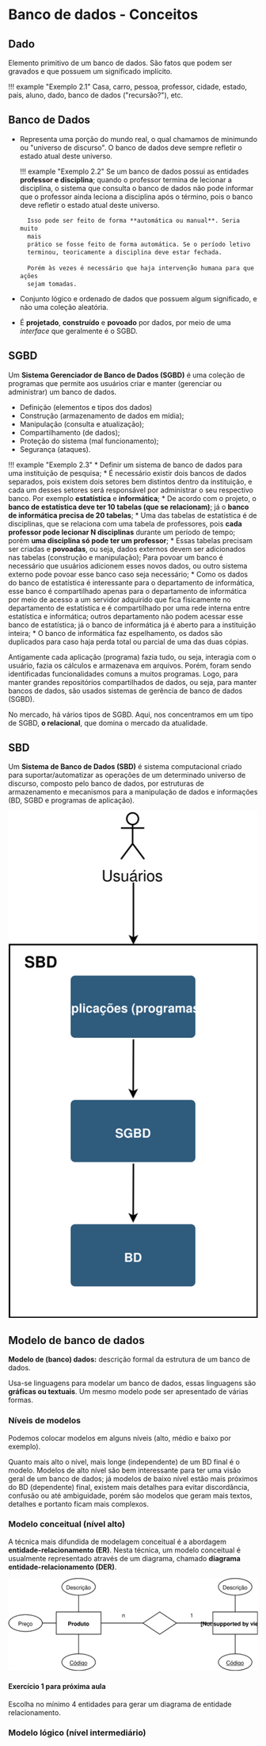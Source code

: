 # Banco de dados - Conceitos

## Dado

Elemento primitivo de um banco de dados. São fatos que podem ser gravados e 
que possuem um significado implícito.

!!! example "Exemplo 2.1"
    Casa, carro, pessoa, professor, cidade, estado, país, aluno, dado, banco
    de dados ("recursão?"), etc.

## Banco de Dados

* Representa uma porção do mundo real, o qual chamamos de minimundo ou 
"universo de discurso". O banco de dados deve sempre refletir o estado atual
deste universo.

    !!! example "Exemplo 2.2"
        Se um banco de dados possui as entidades **professor e disciplina**; 
        quando o professor termina de lecionar a disciplina, o sistema que 
        consulta o banco de dados não pode informar que o professor ainda 
        leciona a disciplina após o término, pois o banco deve refletir o 
        estado
        atual deste universo.
    
        Isso pode ser feito de forma **automática ou manual**. Seria muito 
        mais 
        prático se fosse feito de forma automática. Se o período letivo 
        terminou, teoricamente a disciplina deve estar fechada.
    
        Porém às vezes é necessário que haja intervenção humana para que ações 
        sejam tomadas.
    

* Conjunto lógico e ordenado de dados que possuem algum significado, e não uma
coleção aleatória.

* É **projetado**, **construído** e **povoado** por dados, por meio de uma 
*interface* que geralmente é o SGBD.

## SGBD

Um **Sistema Gerenciador de Banco de Dados (SGBD)** é uma coleção de programas 
que permite aos usuários criar e manter (gerenciar ou administrar) um banco de 
dados.

* Definição (elementos e tipos dos dados)
* Construção (armazenamento de dados em mídia);
* Manipulação (consulta e atualização);
* Compartilhamento (de dados);
* Proteção do sistema (mal funcionamento);
* Segurança (ataques).


!!! example "Exemplo 2.3"
    * Definir um sistema de banco de dados para uma instituição de pesquisa;
    * É necessário existir dois bancos de dados separados, pois existem dois
      setores bem distintos dentro da instituição, e cada um desses setores 
      será responsável por administrar o seu respectivo banco. Por exemplo 
      **estatística** e **informática**;
    * De acordo com o projeto, o **banco de estatística deve ter 10 tabelas 
      (que se relacionam)**; já o **banco de informática precisa de 20 tabelas**;
    * Uma das tabelas de estatística é de disciplinas, que se relaciona com 
      uma tabela de professores, pois **cada professor pode lecionar N 
      disciplinas** durante um período de tempo; porém **uma disciplina só 
      pode ter um professor**;
    * Essas tabelas precisam ser criadas e **povoadas**, ou seja, dados 
      externos devem ser adicionados nas tabelas (construção e manipulação);
      Para povoar um banco é necessário que usuários adicionem esses novos 
      dados, ou outro sistema externo pode povoar esse banco caso seja 
      necessário;
    * Como os dados do banco de estatística é interessante para o 
      departamento de informática, esse banco é compartilhado apenas para o 
      departamento de informática por meio de acesso a um servidor adquirido
      que fica fisicamente no departamento de estatística e é compartilhado 
      por uma rede interna entre estatística e informática; outros 
      departamento não podem acessar esse banco de estatística; já o banco 
      de informática já é aberto para a instituição inteira;
    * O banco de informática faz espelhamento, os dados são duplicados para 
      caso haja perda total ou parcial de uma das duas cópias.


Antigamente cada aplicação (programa) fazia tudo, ou seja, interagia com o 
usuário, fazia os cálculos e armazenava em arquivos. Porém, foram sendo
identificadas funcionalidades comuns a muitos programas. Logo, para manter 
grandes repositórios compartilhados de dados, ou seja, para manter bancos de
dados, são usados sistemas de gerência de banco de dados (SGBD).

No mercado, há vários tipos de SGBD. Aqui, nos concentramos em um tipo de 
SGBD, **o relacional**, que domina o mercado da atualidade.

## SBD

Um **Sistema de Banco de Dados (SBD)** é sistema computacional criado para 
suportar/automatizar as operações de um determinado universo de discurso,
composto pelo banco de dados, por estruturas de armazenamento e mecanismos
para a manipulação de dados e informações (BD, SGBD e programas de aplicação).

![Banco de dados](images/sbd-sgbd-bd.svg)

## Modelo de banco de dados

**Modelo de (banco) dados:** descrição formal da estrutura de um banco de dados.

Usa-se linguagens para modelar um banco de dados, essas linguagens são 
**gráficas ou textuais**. Um mesmo modelo pode ser apresentado de várias 
formas.

### Níveis de modelos

Podemos colocar modelos em alguns níveis (alto, médio e baixo por exemplo).
 
Quanto mais alto o nível, mais longe (independente) de um BD final é o modelo. 
Modelos de alto nível são bem interessante para ter uma visão geral de um banco de
dados; já modelos de baixo nível estão mais próximos do BD (dependente) final, 
existem mais detalhes para evitar discordância, confusão ou até ambiguidade,
porém são  modelos que geram mais textos, detalhes e portanto ficam mais 
complexos.

### Modelo conceitual (nível alto)

A técnica mais difundida de modelagem conceitual é a abordagem 
**entidade-relacionamento (ER)**. Nesta técnica, um modelo conceitual é usualmente
representado através de um diagrama, chamado **diagrama entidade-relacionamento
(DER)**.

![Banco de dados](images/diag-entidade-relacionamento.svg)

#### Exercício 1 para próxima aula

Escolha no mínimo 4 entidades para gerar um diagrama de entidade 
relacionamento.

### Modelo lógico (nível intermediário) 
